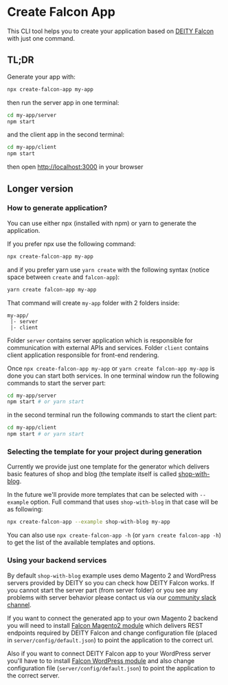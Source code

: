 # Create Falcon App

This CLI tool helps you to create your application based on [DEITY Falcon](https://github.com/deity-io/falcon) with just one command.

## TL;DR

Generate your app with:

```bash
npx create-falcon-app my-app
```

then run the server app in one terminal:

```bash
cd my-app/server
npm start
```

and the client app in the second terminal:

```bash
cd my-app/client
npm start
```

then open [http://localhost:3000](http://localhost:3000) in your browser

## Longer version

### How to generate application?

You can use either npx \(installed with npm\) or yarn to generate the application.

If you prefer npx use the following command:

```bash
npx create-falcon-app my-app
```

and if you prefer yarn use `yarn create` with the following syntax \(notice space between `create` and `falcon-app`\):

```bash
yarn create falcon-app my-app
```

That command will create `my-app` folder with 2 folders inside:

```text
my-app/
 |- server
 |- client
```

Folder `server` contains server application which is responsible for communication with external APIs and services. Folder `client` contains client application responsible for front-end rendering.

Once `npx create-falcon-app my-app` or `yarn create falcon-app my-app` is done you can start both services. In one terminal window run the following commands to start the server part:

```bash
cd my-app/server
npm start # or yarn start
```

in the second terminal run the following commands to start the client part:

```bash
cd my-app/client
npm start # or yarn start
```

### Selecting the template for your project during generation

Currently we provide just one template for the generator which delivers basic features of shop and blog \(the template itself is called [shop-with-blog](https://github.com/deity-io/falcon/tree/master/examples/shop-with-blog).

In the future we'll provide more templates that can be selected with `--example` option. Full command that uses `shop-with-blog` in that case will be as following:

```bash
npx create-falcon-app --example shop-with-blog my-app
```

You can also use `npx create-falcon-app -h` \(or `yarn create falcon-app -h`\) to get the list of the available templates and options.

### Using your backend services

By default `shop-with-blog` example uses demo Magento 2 and WordPress servers provided by DEITY so you can check how DEITY Falcon works. If you cannot start the server part \(from server folder\) or you see any problems with server behavior please contact us via our [community slack channel](http://slack.deity.io).

If you want to connect the generated app to your own Magento 2 backend you will need to install [Falcon Magento2 module](https://github.com/deity-io/falcon-magento2-module) which delivers REST endpoints required by DEITY Falcon and change configuration file \(placed in `server/config/default.json`\) to point the application to the correct url.

Also if you want to connect DEITY Falcon app to your WordPress server you'll have to to install [Falcon WordPress module](https://github.com/deity-io/falcon-wordpress-module) and also change configuration file \(`server/config/default.json`\) to point the application to the correct server.

